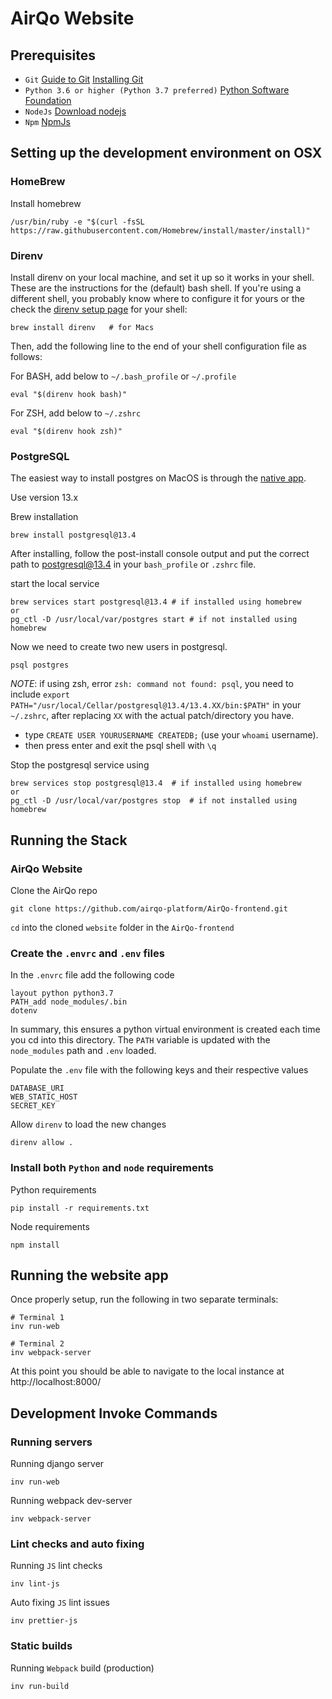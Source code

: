 # AirQo Website

## Prerequisites

-   `Git` [Guide to Git](https://git-scm.com/doc) [Installing Git](https://gist.github.com/derhuerst/1b15ff4652a867391f03)
-   `Python 3.6 or higher (Python 3.7 preferred)` [Python Software Foundation](https://www.python.org/)
-   `NodeJs` [Download nodejs](https://nodejs.org/en/download/)
-   `Npm` [NpmJs](https://www.npmjs.com/get-npm)

## Setting up the development environment on OSX

### HomeBrew

Install homebrew

    /usr/bin/ruby -e "$(curl -fsSL https://raw.githubusercontent.com/Homebrew/install/master/install)"

### Direnv

Install direnv on your local machine, and set it up so it works
in your shell. These are the instructions for the (default) bash shell. If
you're using a different shell, you probably know where to configure it for
yours or the check the [direnv setup page](https://direnv.net/docs/hook.html) for your shell:

    brew install direnv   # for Macs

Then, add the following line to the end of your shell configuration file as follows:

For BASH, add below to `~/.bash_profile` or `~/.profile`

    eval "$(direnv hook bash)"

For ZSH, add below to `~/.zshrc`

    eval "$(direnv hook zsh)"


### PostgreSQL

The easiest way to install postgres on MacOS is through the [native app](https://postgresapp.com/downloads.html).

Use version 13.x

Brew installation

    brew install postgresql@13.4

After installing, follow the post-install console output and put the correct path to postgresql@13.4 in your `bash_profile` or `.zshrc` file.

start the local service

    brew services start postgresql@13.4 # if installed using homebrew
    or
    pg_ctl -D /usr/local/var/postgres start # if not installed using homebrew

Now we need to create two new users in postgresql.

    psql postgres

_NOTE_: if using zsh, error `zsh: command not found: psql`, you need to include `export PATH="/usr/local/Cellar/postgresql@13.4/13.4.XX/bin:$PATH"` in your `~/.zshrc`, after replacing `XX` with the actual patch/directory you have.

-   type `CREATE USER YOURUSERNAME CREATEDB;` (use your `whoami` username).
-   then press enter and exit the psql shell with `\q`

Stop the postgresql service using

    brew services stop postgresql@13.4  # if installed using homebrew
    or
    pg_ctl -D /usr/local/var/postgres stop  # if not installed using homebrew

## Running the Stack

### AirQo Website

Clone the AirQo repo

    git clone https://github.com/airqo-platform/AirQo-frontend.git

`cd` into the cloned `website` folder in the `AirQo-frontend`

### Create the `.envrc` and `.env` files

In the `.envrc` file add the following code

    layout python python3.7
    PATH_add node_modules/.bin
    dotenv

In summary, this ensures a python virtual environment is created each time you cd into this directory.
The `PATH` variable is updated with the `node_modules` path and `.env` loaded.

Populate the `.env` file with the following keys and their respective values

    DATABASE_URI
    WEB_STATIC_HOST
    SECRET_KEY

Allow `direnv` to load the new changes

    direnv allow .

### Install both `Python` and `node` requirements

Python requirements

    pip install -r requirements.txt

Node requirements

    npm install

## Running the website app

Once properly setup, run the following in two separate terminals:

    # Terminal 1
    inv run-web

    # Terminal 2
    inv webpack-server

At this point you should be able to navigate to the local instance at http://localhost:8000/

## Development Invoke Commands

### Running servers

Running django server

    inv run-web

Running webpack dev-server

    inv webpack-server

### Lint checks and auto fixing

Running `JS` lint checks

    inv lint-js

Auto fixing `JS` lint issues

    inv prettier-js

### Static builds

Running `Webpack` build (production)

    inv run-build
